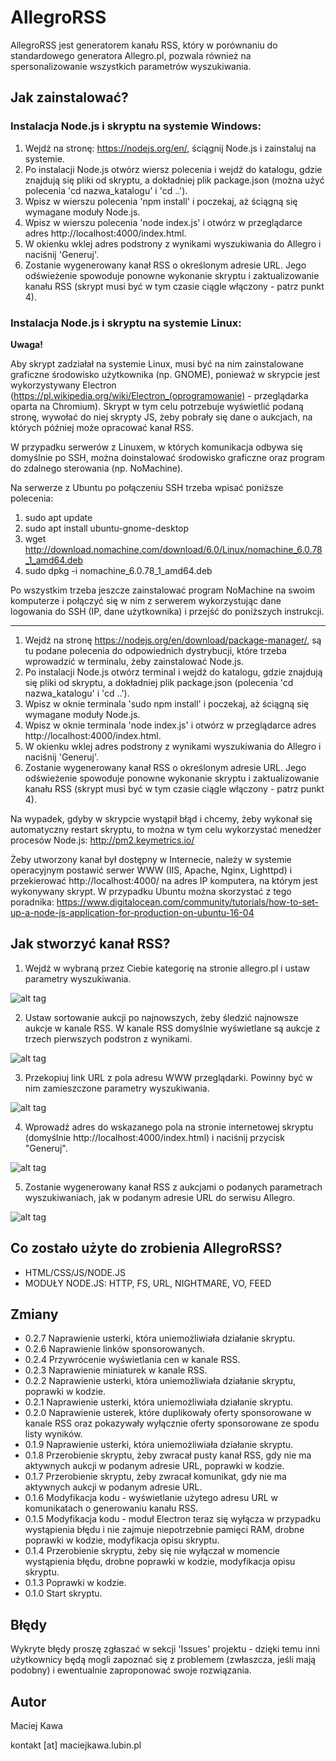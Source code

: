 # AllegroRSS

AllegroRSS jest generatorem kanału RSS, który w porównaniu do standardowego generatora Allegro.pl, pozwala również na spersonalizowanie wszystkich parametrów wyszukiwania.

## Jak zainstalować?

### Instalacja Node.js i skryptu na systemie Windows:

1. Wejdź na stronę: https://nodejs.org/en/, ściągnij Node.js i zainstaluj na systemie.
2. Po instalacji Node.js otwórz wiersz polecenia i wejdź do katalogu, gdzie znajdują się pliki od skryptu, a dokładniej plik package.json (można użyć polecenia 'cd nazwa_katalogu' i 'cd ..').
3. Wpisz w wierszu polecenia 'npm install' i poczekaj, aż ściągną się wymagane moduły Node.js.
4. Wpisz w wierszu polecenia 'node index.js' i otwórz w przeglądarce adres http://localhost:4000/index.html.
5. W okienku wklej adres podstrony z wynikami wyszukiwania do Allegro i naciśnij 'Generuj'.
6. Zostanie wygenerowany kanał RSS o określonym adresie URL. Jego odświeżenie spowoduje ponowne wykonanie skryptu i zaktualizowanie kanału RSS (skrypt musi być w tym czasie ciągle włączony - patrz punkt 4).

### Instalacja Node.js i skryptu na systemie Linux:</b>

<b>Uwaga!</b>

Aby skrypt zadziałał na systemie Linux, musi być na nim zainstalowane graficzne środowisko użytkownika (np. GNOME), ponieważ w skrypcie jest wykorzystywany Electron (https://pl.wikipedia.org/wiki/Electron_(oprogramowanie) - przeglądarka oparta na Chromium). Skrypt w tym celu potrzebuje wyświetlić podaną stronę, wywołać do niej skrypty JS, żeby pobrały się dane o aukcjach, na których później może opracować kanał RSS.

W przypadku serwerów z Linuxem, w których komunikacja odbywa się domyślnie po SSH, można doinstalować środowisko graficzne oraz program do zdalnego sterowania (np. NoMachine).

Na serwerze z Ubuntu po połączeniu SSH trzeba wpisać poniższe polecenia:

1. sudo apt update
2. sudo apt install ubuntu-gnome-desktop
3. wget http://download.nomachine.com/download/6.0/Linux/nomachine_6.0.78_1_amd64.deb
4. sudo dpkg -i nomachine_6.0.78_1_amd64.deb

Po wszystkim trzeba jeszcze zainstalować program NoMachine na swoim komputerze i połączyć się w nim z serwerem wykorzystując dane logowania do SSH (IP, dane użytkownika) i przejść do poniższych instrukcji.

---

1. Wejdź na stronę https://nodejs.org/en/download/package-manager/, są tu podane polecenia do odpowiednich dystrybucji, które trzeba wprowadzić w terminalu, żeby zainstalować Node.js.
2. Po instalacji Node.js otwórz terminal i wejdź do katalogu, gdzie znajdują się pliki od skryptu, a dokładniej plik package.json (polecenia 'cd nazwa_katalogu' i 'cd ..').
3. Wpisz w oknie terminala 'sudo npm install' i poczekaj, aż ściągną się wymagane moduły Node.js.
4. Wpisz w oknie terminala 'node index.js' i otwórz w przeglądarce adres http://localhost:4000/index.html.
5. W okienku wklej adres podstrony z wynikami wyszukiwania do Allegro i naciśnij 'Generuj'.
6. Zostanie wygenerowany kanał RSS o określonym adresie URL. Jego odświeżenie spowoduje ponowne wykonanie skryptu i zaktualizowanie kanału RSS (skrypt musi być w tym czasie ciągle włączony - patrz punkt 4).

Na wypadek, gdyby w skrypcie wystąpił błąd i chcemy, żeby wykonał się automatyczny restart skryptu, to można w tym celu wykorzystać menedżer procesów Node.js: http://pm2.keymetrics.io/

Żeby utworzony kanał był dostępny w Internecie, należy w systemie operacyjnym postawić serwer WWW (IIS, Apache, Nginx, Lighttpd) i przekierować http://localhost:4000/ na adres IP komputera, na którym jest wykonywany skrypt. W przypadku Ubuntu można skorzystać z tego poradnika: https://www.digitalocean.com/community/tutorials/how-to-set-up-a-node-js-application-for-production-on-ubuntu-16-04 

## Jak stworzyć kanał RSS?

1. Wejdź w wybraną przez Ciebie kategorię na stronie allegro.pl i ustaw parametry wyszukiwania. 

![alt tag](https://raw.githubusercontent.com/MK-PL/AllegroRSS/master/img/img1.png)

2. Ustaw sortowanie aukcji po najnowszych, żeby śledzić najnowsze aukcje w kanale RSS. W kanale RSS domyślnie wyświetlane są aukcje z trzech pierwszych podstron z wynikami. 

![alt tag](https://raw.githubusercontent.com/MK-PL/AllegroRSS/master/img/img2.png)

3. Przekopiuj link URL z pola adresu WWW przeglądarki. Powinny być w nim zamieszczone parametry wyszukiwania.

![alt tag](https://raw.githubusercontent.com/MK-PL/AllegroRSS/master/img/img3.png)

4. Wprowadź adres do wskazanego pola na stronie internetowej skryptu (domyślnie http://localhost:4000/index.html) i naciśnij przycisk "Generuj".

![alt tag](https://raw.githubusercontent.com/MK-PL/AllegroRSS/master/img/img4.png)

5. Zostanie wygenerowany kanał RSS z aukcjami o podanych parametrach wyszukiwaniach, jak w podanym adresie URL do serwisu Allegro.

![alt tag](https://raw.githubusercontent.com/MK-PL/AllegroRSS/master/img/img5.png)

## Co zostało użyte do zrobienia AllegroRSS?

- HTML/CSS/JS/NODE.JS
- MODUŁY NODE.JS: HTTP, FS, URL, NIGHTMARE, VO, FEED

## Zmiany

- 0.2.7 Naprawienie usterki, która uniemożliwiała działanie skryptu.
- 0.2.6 Naprawienie linków sponsorowanych.
- 0.2.4 Przywrócenie wyświetlania cen w kanale RSS.
- 0.2.3 Naprawienie miniaturek w kanale RSS.
- 0.2.2 Naprawienie usterki, która uniemożliwiała działanie skryptu, poprawki w kodzie.
- 0.2.1 Naprawienie usterki, która uniemożliwiała działanie skryptu.
- 0.2.0 Naprawienie usterek, które duplikowały oferty sponsorowane w kanale RSS oraz pokazywały wyłącznie oferty sponsorowane ze spodu listy wyników.
- 0.1.9 Naprawienie usterki, która uniemożliwiała działanie skryptu.
- 0.1.8 Przerobienie skryptu, żeby zwracał pusty kanał RSS, gdy nie ma aktywnych aukcji w podanym adresie URL, poprawki w kodzie.
- 0.1.7 Przerobienie skryptu, żeby zwracał komunikat, gdy nie ma aktywnych aukcji w podanym adresie URL.
- 0.1.6 Modyfikacja kodu - wyświetlanie użytego adresu URL w komunikatach o generowaniu kanału RSS.
- 0.1.5 Modyfikacja kodu - moduł Electron teraz się wyłącza w przypadku wystąpienia błędu i nie zajmuje niepotrzebnie pamięci RAM, drobne poprawki w kodzie, modyfikacja opisu skryptu.
- 0.1.4 Przerobienie skryptu, żeby się nie wyłączał w momencie wystąpienia błędu, drobne poprawki w kodzie, modyfikacja opisu skryptu.
- 0.1.3 Poprawki w kodzie.
- 0.1.0 Start skryptu.

## Błędy

Wykryte błędy proszę zgłaszać w sekcji 'Issues' projektu - dzięki temu inni użytkownicy będą mogli zapoznać się z problemem (zwłaszcza, jeśli mają podobny) i ewentualnie zaproponować swoje rozwiązania.

## Autor

Maciej Kawa

kontakt [at] maciejkawa.lubin.pl